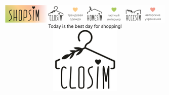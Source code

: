 <img src="shopsim.png"/>
<div style="text-align:center">Today is the best day for shopping!</div>

<div style="text-align:center"><img src="logo.png" width="40%" height="40%"/></div>
